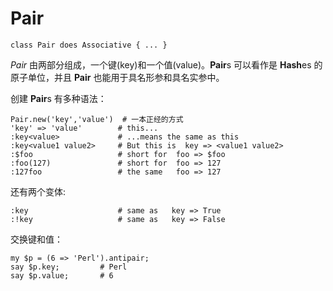 # Pair

```perl6
class Pair does Associative { ... }
```

*Pair* 由两部分组成，一个键(key)和一个值(value)。**Pair**s 可以看作是 **Hash**es 的原子单位，并且 **Pair** 也能用于具名形参和具名实参中。

创建 **Pair**s 有多种语法：

```perl6
Pair.new('key','value')  # 一本正经的方式
'key' => 'value'        # this...
:key<value>             # ...means the same as this
:key<value1 value2>     # But this is  key => <value1 value2>
:$foo                   # short for  foo => $foo
:foo(127)               # short for  foo => 127
:127foo                 # the same   foo => 127
```

还有两个变体:

```perl6
:key                    # same as   key => True
:!key                   # same as   key => False
```

交换键和值：

```perl6
my $p = (6 => 'Perl').antipair;
say $p.key;         # Perl
say $p.value;       # 6
```
